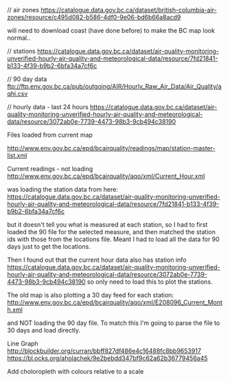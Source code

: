 // air zones
https://catalogue.data.gov.bc.ca/dataset/british-columbia-air-zones/resource/c495d082-b586-4df0-9e06-bd6b66a8acd9

will need to download coast (have done before) to make the BC map look normal..

// stations 
https://catalogue.data.gov.bc.ca/dataset/air-quality-monitoring-unverified-hourly-air-quality-and-meteorological-data/resource/7fd21841-b133-4f39-b9b2-6bfa34a7cf6c


// 90 day data
ftp://ftp.env.gov.bc.ca/pub/outgoing/AIR/Hourly_Raw_Air_Data/Air_Quality/aqhi.csv

// hourly data - last 24 hours
https://catalogue.data.gov.bc.ca/dataset/air-quality-monitoring-unverified-hourly-air-quality-and-meteorological-data/resource/3072ab0e-7739-4473-98b3-9cb494c38190


Files loaded from current map

http://www.env.gov.bc.ca/epd/bcairquality/readings/map/station-master-list.xml

Current readings - not loading
http://www.env.gov.bc.ca/epd/bcairquality/aqo/xml/Current_Hour.xml


was loading the station data from here:
https://catalogue.data.gov.bc.ca/dataset/air-quality-monitoring-unverified-hourly-air-quality-and-meteorological-data/resource/7fd21841-b133-4f39-b9b2-6bfa34a7cf6c 

but it doesn't tell you what is measured at each station, so I had to first loaded the 90 file for the selected measure, and then matched the station ids with those from the locations file. Meant I had to load all the data for 90 days just to get the locations.

Then I found out that the current hour data also has station info
https://catalogue.data.gov.bc.ca/dataset/air-quality-monitoring-unverified-hourly-air-quality-and-meteorological-data/resource/3072ab0e-7739-4473-98b3-9cb494c38190
so only need to load this to plot the stations.

The old map is also plotting a 30 day feed for each station:
http://www.env.gov.bc.ca/epd/bcairquality/aqo/xml/E208096_Current_Month.xml

and NOT loading the 90 day file. To match this I'm going to parse the file to 30 days and load directly.


Line Graph
http://blockbuilder.org/curran/bbff827df486e4c16488fc8bb9653917
https://bl.ocks.org/aholachek/9e2bebdd347bf9c62a62b36779456a45

Add choloropleth with colours relative to a scale




